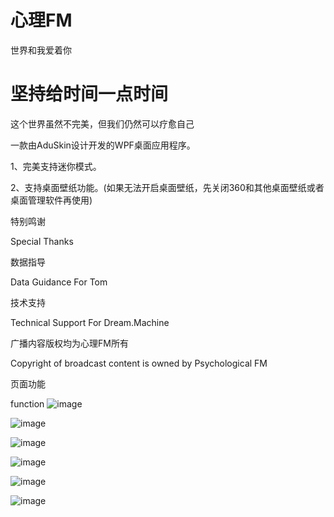 # 心理FM
世界和我爱着你

# 坚持给时间一点时间
这个世界虽然不完美，但我们仍然可以疗愈自己

一款由AduSkin设计开发的WPF桌面应用程序。

1、完美支持迷你模式。

2、支持桌面壁纸功能。(如果无法开启桌面壁纸，先关闭360和其他桌面壁纸或者桌面管理软件再使用)

特别鸣谢

Special Thanks

数据指导

Data Guidance For Tom

技术支持

Technical Support For Dream.Machine

广播内容版权均为心理FM所有

Copyright of broadcast content is owned by Psychological FM

页面功能

function
![image](https://github.com/Hero3821/Shadow-FM/blob/master/ScreenShot/Shadow%20(7).png)

![image](https://github.com/Hero3821/Shadow-FM/blob/master/ScreenShot/Shadow%20(1).png)

![image](https://github.com/Hero3821/Shadow-FM/blob/master/ScreenShot/Shadow%20(2).png)

![image](https://github.com/Hero3821/Shadow-FM/blob/master/ScreenShot/Shadow%20(3).png)

![image](https://github.com/Hero3821/Shadow-FM/blob/master/ScreenShot/Shadow%20(4).png)

![image](https://github.com/Hero3821/Shadow-FM/blob/master/ScreenShot/Shadow%20(5).png)

